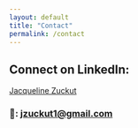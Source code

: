 ```yaml
---
layout: default
title: "Contact"
permalink: /contact
---
```

<script src="https://platform.linkedin.com/badges/js/profile.js" async defer type="text/javascript"></script>

## Connect on LinkedIn:

<div class="badge-base LI-profile-badge" data-locale="en_US" data-size="medium" data-theme="light" data-type="VERTICAL" data-vanity="jacqueline-zuckut" data-version="v1"><a class="badge-base__link LI-simple-link" href="https://www.linkedin.com/in/jacqueline-zuckut?trk=profile-badge">Jacqueline Zuckut</a></div>

### 📩: jzuckut1@gmail.com
